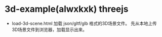 # 3d-example(alwxkxk) threejs
- load-3d-scene.html
加载 json/gltf/glb 格式的3D场景文件。
先从本地上传3D场景文件到浏览器，加载显示出来。